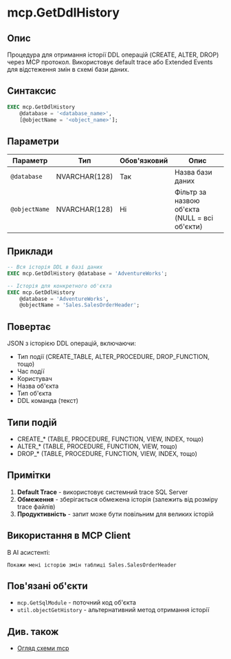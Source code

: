 # mcp.GetDdlHistory

## Опис

Процедура для отримання історії DDL операцій (CREATE, ALTER, DROP) через MCP протокол. Використовує default trace або Extended Events для відстеження змін в схемі бази даних.

## Синтаксис

```sql
EXEC mcp.GetDdlHistory 
    @database = '<database_name>',
    [@objectName = '<object_name>'];
```

## Параметри

| Параметр | Тип | Обов'язковий | Опис |
|----------|-----|--------------|------|
| `@database` | NVARCHAR(128) | Так | Назва бази даних |
| `@objectName` | NVARCHAR(128) | Ні | Фільтр за назвою об'єкта (NULL = всі об'єкти) |

## Приклади

```sql
-- Вся історія DDL в базі даних
EXEC mcp.GetDdlHistory @database = 'AdventureWorks';

-- Історія для конкретного об'єкта
EXEC mcp.GetDdlHistory 
    @database = 'AdventureWorks',
    @objectName = 'Sales.SalesOrderHeader';
```

## Повертає

JSON з історією DDL операцій, включаючи:
- Тип події (CREATE_TABLE, ALTER_PROCEDURE, DROP_FUNCTION, тощо)
- Час події
- Користувач
- Назва об'єкта
- Тип об'єкта
- DDL команда (текст)

## Типи подій

- CREATE_* (TABLE, PROCEDURE, FUNCTION, VIEW, INDEX, тощо)
- ALTER_* (TABLE, PROCEDURE, FUNCTION, VIEW, тощо)
- DROP_* (TABLE, PROCEDURE, FUNCTION, VIEW, INDEX, тощо)

## Примітки

1. **Default Trace** - використовує системний trace SQL Server
2. **Обмеження** - зберігається обмежена історія (залежить від розміру trace файлів)
3. **Продуктивність** - запит може бути повільним для великих історій

## Використання в MCP Client

В AI асистенті:
```
Покажи мені історію змін таблиці Sales.SalesOrderHeader
```

## Пов'язані об'єкти

- `mcp.GetSqlModule` - поточний код об'єкта
- `util.objectGetHistory` - альтернативний метод отримання історії

## Див. також

- [Огляд схеми mcp](../README.md)
